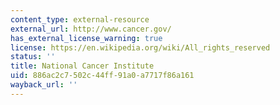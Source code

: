 ```yaml
---
content_type: external-resource
external_url: http://www.cancer.gov/
has_external_license_warning: true
license: https://en.wikipedia.org/wiki/All_rights_reserved
status: ''
title: National Cancer Institute
uid: 886ac2c7-502c-44ff-91a0-a7717f86a161
wayback_url: ''
---
```

